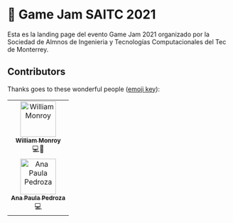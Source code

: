 # 👾 Game Jam SAITC 2021

Esta es la landing page del evento Game Jam 2021 organizado por la Sociedad de Almnos de Ingenieria y Tecnologías Computacionales del Tec de Monterrey.

## Contributors

Thanks goes to these wonderful people ([emoji key](https://allcontributors.org/docs/en/emoji-key)):

<table>
  <tr>
    <td align="center"><a href="https://github.com/william-monroy"><img src="https://avatars.githubusercontent.com/u/58092741?s=460&u=9046787a44c4aa8e703772d366ab9eadfc61d665&v=4" width="80px;" alt="William Monroy"/><br /><sub><b>William Monroy</b></sub></a><br />💻🎨</td>
  </tr>
  <tr>
    <td align="center"><a href="https://github.com/anapaula-pedroza"><img src="https://avatars.githubusercontent.com/u/72522611?s=460&u=dd843edd288db9efdc3fbe2b040e32eba93184c3&v=4" width="80px;" alt="Ana Paula Pedroza"/><br /><sub><b>Ana Paula Pedroza</b></sub></a><br />💻</td>
  </tr>
</table>
